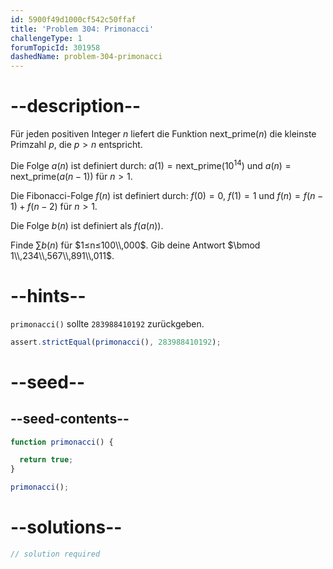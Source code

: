 ```yaml
---
id: 5900f49d1000cf542c50ffaf
title: 'Problem 304: Primonacci'
challengeType: 1
forumTopicId: 301958
dashedName: problem-304-primonacci
---
```


# --description--

Für jeden positiven Integer $n$ liefert die Funktion $\text{next_prime}(n)$ die kleinste Primzahl $p$, die $p > n$ entspricht.

Die Folge $a(n)$ ist definiert durch: $a(1) = \text{next_prime}({10}^{14})$ und $a(n) = \text{next_prime}(a(n - 1))$ für $n > 1$.

Die Fibonacci-Folge $f(n)$ ist definiert durch: $f(0) = 0$, $f(1) = 1$ und $f(n) = f(n - 1) + f(n - 2)$ für $n > 1$.

Die Folge $b(n)$ ist definiert als $f(a(n))$.

Finde $\sum b(n)$ für $1≤n≤100\\,000$. Gib deine Antwort $\bmod 1\\,234\\,567\\,891\\,011$.

# --hints--

`primonacci()` sollte `283988410192` zurückgeben.

```js
assert.strictEqual(primonacci(), 283988410192);
```

# --seed--

## --seed-contents--

```js
function primonacci() {

  return true;
}

primonacci();
```

# --solutions--

```js
// solution required
```
